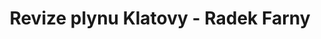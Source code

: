 ---
layout: default
title: Revize plynu Klatovy - Radek Farny

section1: |
    ## Kdy se provádí provozní revize plynu?
    <b> Revize plynu objednávejte na tel. č. 724 067 268 pokud jste z Klatov a okolí. Odpojili vám plynoměr? Chcete znovu připojit plyn? Potřebujete novou výchozí revizní zprávu plynu? Nebo pravidelnou tříletou provozní revizi plynu? Kontrolu plynu? </b>

    - pokud bylo zařízení více než 6 měsíců mimo provoz
    - skončil-li zkušební provoz
    - po provedené generální opravě, zásahu, který má vliv na bezpečnost či spolehlivost zařízení
    - po nucené přestávce provozu z důvodu provozní nehody nebo poruchy

section2: |
    ## Zkoušce v rámci revize plynu musí být podrobeno
    - nově vybudované plynovody
    - rekonstruované nebo prodlužované plynovody
    - stávající rozvody plynu, na kterých byl proveden zásah a má tato skutečnost vliv na těsnost potrubí
    - stávající plynovody před uvedením do provozu (obnovení přerušeného provozu)
    - spoje (propoje) mezi úseky nově vybudovaných plynovodů zkoušených samostatně
    - nové připojení plynového spotřebiče - plynový sporák, plynová varná deska, kotel...

section3: |
    ## Kam jezdím na revize plynu?
    <b> Klatovy a okolí, po tel. domluvě přijedu dle potřeb zákazníka. </b>

section4: |
    # Co je to plynové zařízení?
    <b> Dle zákona č. 458/2000 Sb., energetický zákon platí, že plynovým zařízením je "zařízení pro výrobu a úpravu plynů zásobníky plynu, zásobníky zkapalněných plynů, plynojemy, plnírny, zkapalňovací, odpařovací, kompresní a regulační stanice, nízkotlaké, středotlaké, vysokotlaké a přímé plynovody, plynovodní přípojky, těžební plynovody, odběrná plynová zařízení, související technologická zařízení". </b>
---